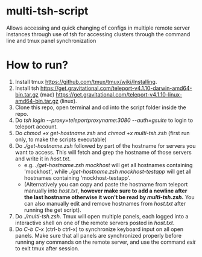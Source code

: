 # multi-tsh-script

Allows accessing and quick changing of configs in multiple remote server instances through use of tsh for accessing clusters through the command line and tmux panel synchronization

# How to run?

1. Install tmux https://github.com/tmux/tmux/wiki/Installing.
2. Install tsh https://get.gravitational.com/teleport-v4.1.10-darwin-amd64-bin.tar.gz (mac) https://get.gravitational.com/teleport-v4.1.10-linux-amd64-bin.tar.gz (linux).
3. Clone this repo, open terminal and cd into the script folder inside the repo.
4. Do *tsh login --proxy=teleportproxyname:3080 --auth=gsuite* to login to teleport account.
5. Do *chmod +x get-hostname.zsh* and *chmod +x multi-tsh.zsh* (first run only, to make the scripts executable)
6. Do *./get-hostname.zsh* followed by part of the hostname for servers you want to access. This will fetch and grep the hostname of those servers and write it in *host.txt*. 
   - e.g. *./get-hostname.zsh mockhost* will get all hostnames containing 'mockhost', while *./get-hostname.zsh mockhost-testapp* will get all hostnames containing 'mockhost-testapp'. 
   - (Alternatively you can copy and paste the hostname from teleport manually into *host.txt*, **however make sure to add a newline after the last hostname otherwise it won't be read by *multi-tsh.zsh*.** You can also manually edit and remove hostnames from *host.txt* after running the get script).
7. Do *./multi-tsh.zsh*. Tmux will open multiple panels, each logged into a interactive shell on one of the remote servers posted in *host.txt*.
8. Do *C-b C-x* (ctrl-b ctrl-x) to synchronize keyboard input on all open panels. Make sure that all panels are synchronized properly before running any commands on the remote server, and use the command *exit* to exit tmux after session.
